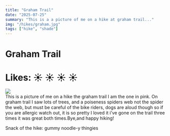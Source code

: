 ```yaml
---
title: "Graham Trail"
date: "2025-07-25"
summary: "This is a a picture of me on a hike at graham trail..."
img: "/hikes/graham.jpg"
tags: ["hike", "shade"]
---
```


# Graham Trail

# Likes: :sunny: :sunny: :sunny: :sunny:

<img src="/hikes/graham.jpg" className="m-auto w-max-[1024px] my-[16px]"/>

<div className="text-justify mb-[24px]">
This is a picture of me on a hike the graham trail I am the one in pink. On graham trail I saw lots of trees, and a poiseness spiders web not the spider the web, but must be careful of the bike riders, dogs are aloud though so if you are allergic watch out, it is so pretty I loved it i've gone on the trail three times it was great both times.Bye,and happy hiking!


Snack of the hike: gummy noodle-y thingies
</div>
